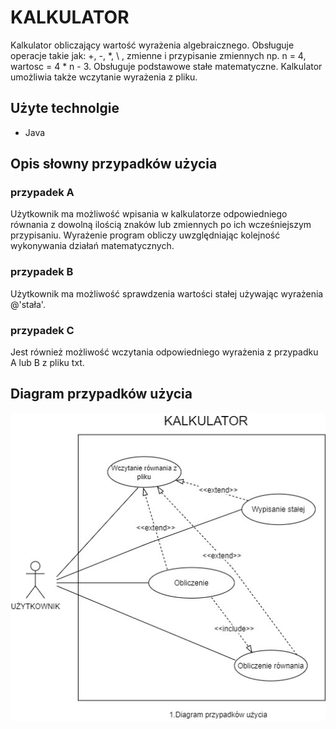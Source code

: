 # KALKULATOR

Kalkulator obliczający wartość wyrażenia algebraicznego. Obsługuje operacje takie jak:
+, -, \*, \\ , zmienne i przypisanie zmiennych np. n = 4, wartosc = 4 * n - 3. Obsługuje podstawowe stałe matematyczne. Kalkulator umożliwia także
wczytanie wyrażenia z pliku.

## Użyte technolgie

- Java

## Opis słowny przypadków użycia

### przypadek A

Użytkownik ma możliwość wpisania w kalkulatorze odpowiedniego równania z dowolną ilością znaków lub zmiennych po ich wcześniejszym przypisaniu. Wyrażenie program obliczy uwzględniając kolejność wykonywania działań matematycznych.

### przypadek B

Użytkownik ma możliwość sprawdzenia wartości stałej używając wyrażenia @'stała'.

### przypadek C

Jest również możliwość wczytania odpowiedniego wyrażenia z przypadku A lub B z pliku txt.

## Diagram przypadków użycia

![Schemat diagramu przypadków użycia](img/diagram_przypadkow.jpg)